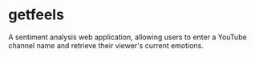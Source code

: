 # getfeels
A sentiment analysis web application, allowing users to enter a YouTube channel name and retrieve their viewer's current emotions.
